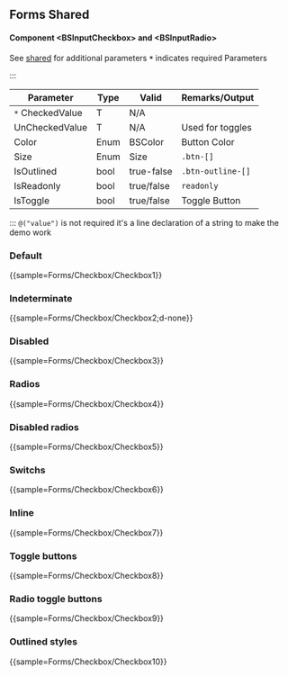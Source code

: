 ﻿## Forms Shared
#### Component \<BSInputCheckbox\> and \<BSInputRadio\>
See [shared](layout/shared) for additional parameters
**`*`** indicates required Parameters

:::

| Parameter        | Type           | Valid          | Remarks/Output            | 
|------------------|----------------|----------------|---------------------------|
| `*` CheckedValue | T              | N/A            |                           | {.table-striped .p-2}
| UnCheckedValue   | T              | N/A            | Used for toggles          |
| Color            | Enum           | BSColor        | Button Color              |
| Size             | Enum           | Size           | `.btn-[]`                 |
| IsOutlined       | bool           | true-false     | `.btn-outline-[]`         |
| IsReadonly       | bool           | true/false     | `readonly`                |
| IsToggle         | bool           | true/false     | Toggle Button             |

:::
`@("value")` is not required it's a line declaration of a string to make the demo work

### Default

{{sample=Forms/Checkbox/Checkbox1}}

### Indeterminate

{{sample=Forms/Checkbox/Checkbox2;d-none}}

### Disabled

{{sample=Forms/Checkbox/Checkbox3}}

### Radios

{{sample=Forms/Checkbox/Checkbox4}}

### Disabled radios

{{sample=Forms/Checkbox/Checkbox5}}

### Switchs

{{sample=Forms/Checkbox/Checkbox6}}

### Inline

{{sample=Forms/Checkbox/Checkbox7}}

### Toggle buttons

{{sample=Forms/Checkbox/Checkbox8}}

### Radio toggle buttons

{{sample=Forms/Checkbox/Checkbox9}}

### Outlined styles

{{sample=Forms/Checkbox/Checkbox10}}
